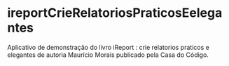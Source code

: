 # ireportCrieRelatoriosPraticosEelegantes
Aplicativo de demonstração do livro iReport : crie relatorios praticos e elegantes de autoria Maurício Morais publicado pela Casa do Código.
